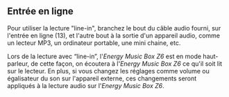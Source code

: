 ## Entrée en ligne

Pour utiliser la lecture "line-in", branchez le bout du câble audio fourni, sur l'entrée en ligne (13), et l'autre bout à la sortie d'un appareil audio, comme un lecteur MP3, un ordinateur portable, une mini chaine, etc.

Lors de la lecture avec “line-in”, l'*Energy Music Box Z6* est en mode haut-parleur, de cette façon, on écoutera à l'*Energy Music Box Z6* ce qu'il soit lit sur le lecteur. En plus, si vous changez les réglages comme volume ou égalisateur du son sur l'appareil externe, ces changements seront appliqués à la lecture audio sur l'*Energy Music Box Z6*.
